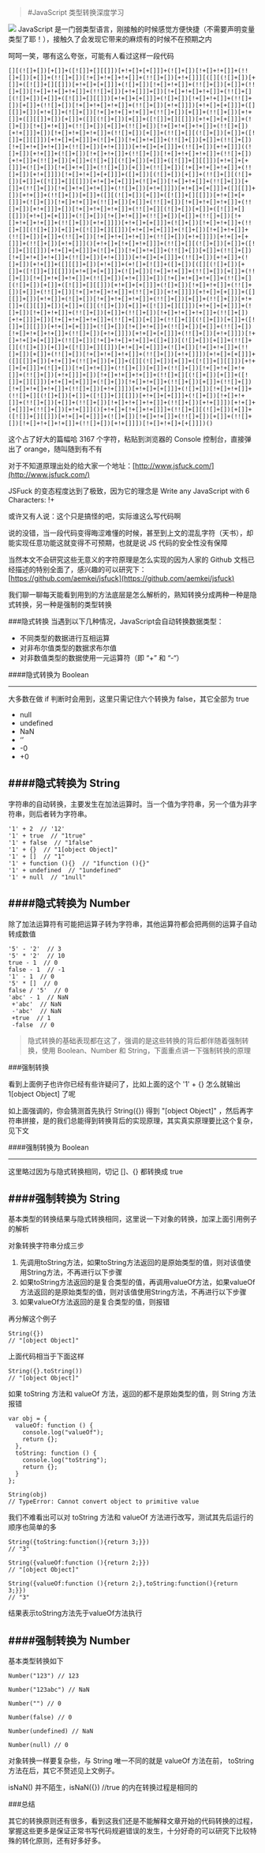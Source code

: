 >#JavaScript 类型转换深度学习

![](./20161031.jpg)
JavaScript 是一门弱类型语言，刚接触的时候感觉方便快捷（不需要声明变量类型了耶！），接触久了会发现它带来的麻烦有的时候不在预期之内

呵呵一笑，哪有这么夸张，可能有人看过这样一段代码


	[][(![]+[])[+[]]+([![]]+[][[]])[+!+[]+[+[]]]+(![]+[])[!+[]+!+[]]+(!![]+[])[+[]]+(!![]+[])[!+[]+!+[]+!+[]]+(!![]+[])[+!+[]]][([][(![]+[])[+[]]+([![]]+[][[]])[+!+[]+[+[]]]+(![]+[])[!+[]+!+[]]+(!![]+[])[+[]]+(!![]+[])[!+[]+!+[]+!+[]]+(!![]+[])[+!+[]]]+[])[!+[]+!+[]+!+[]]+(!![]+[][(![]+[])[+[]]+([![]]+[][[]])[+!+[]+[+[]]]+(![]+[])[!+[]+!+[]]+(!![]+[])[+[]]+(!![]+[])[!+[]+!+[]+!+[]]+(!![]+[])[+!+[]]])[+!+[]+[+[]]]+([][[]]+[])[+!+[]]+(![]+[])[!+[]+!+[]+!+[]]+(!![]+[])[+[]]+(!![]+[])[+!+[]]+([][[]]+[])[+[]]+([][(![]+[])[+[]]+([![]]+[][[]])[+!+[]+[+[]]]+(![]+[])[!+[]+!+[]]+(!![]+[])[+[]]+(!![]+[])[!+[]+!+[]+!+[]]+(!![]+[])[+!+[]]]+[])[!+[]+!+[]+!+[]]+(!![]+[])[+[]]+(!![]+[][(![]+[])[+[]]+([![]]+[][[]])[+!+[]+[+[]]]+(![]+[])[!+[]+!+[]]+(!![]+[])[+[]]+(!![]+[])[!+[]+!+[]+!+[]]+(!![]+[])[+!+[]]])[+!+[]+[+[]]]+(!![]+[])[+!+[]]]((![]+[])[+!+[]]+(![]+[])[!+[]+!+[]]+(!![]+[])[!+[]+!+[]+!+[]]+(!![]+[])[+!+[]]+(!![]+[])[+[]]+(![]+[][(![]+[])[+[]]+([![]]+[][[]])[+!+[]+[+[]]]+(![]+[])[!+[]+!+[]]+(!![]+[])[+[]]+(!![]+[])[!+[]+!+[]+!+[]]+(!![]+[])[+!+[]]])[!+[]+!+[]+[+[]]]+([]+[])[(![]+[])[+[]]+(!![]+[][(![]+[])[+[]]+([![]]+[][[]])[+!+[]+[+[]]]+(![]+[])[!+[]+!+[]]+(!![]+[])[+[]]+(!![]+[])[!+[]+!+[]+!+[]]+(!![]+[])[+!+[]]])[+!+[]+[+[]]]+([][[]]+[])[+!+[]]+(!![]+[])[+[]]+([][(![]+[])[+[]]+([![]]+[][[]])[+!+[]+[+[]]]+(![]+[])[!+[]+!+[]]+(!![]+[])[+[]]+(!![]+[])[!+[]+!+[]+!+[]]+(!![]+[])[+!+[]]]+[])[!+[]+!+[]+!+[]]+(!![]+[][(![]+[])[+[]]+([![]]+[][[]])[+!+[]+[+[]]]+(![]+[])[!+[]+!+[]]+(!![]+[])[+[]]+(!![]+[])[!+[]+!+[]+!+[]]+(!![]+[])[+!+[]]])[+!+[]+[+[]]]+(![]+[])[!+[]+!+[]]+(!![]+[][(![]+[])[+[]]+([![]]+[][[]])[+!+[]+[+[]]]+(![]+[])[!+[]+!+[]]+(!![]+[])[+[]]+(!![]+[])[!+[]+!+[]+!+[]]+(!![]+[])[+!+[]]])[+!+[]+[+[]]]+(!![]+[])[+!+[]]]()[+!+[]+[!+[]+!+[]]]+(!![]+[][(![]+[])[+[]]+([![]]+[][[]])[+!+[]+[+[]]]+(![]+[])[!+[]+!+[]]+(!![]+[])[+[]]+(!![]+[])[!+[]+!+[]+!+[]]+(!![]+[])[+!+[]]])[+!+[]+[+[]]]+(!![]+[])[+!+[]]+(![]+[])[+!+[]]+([][[]]+[])[+!+[]]+(+![]+[![]]+([]+[])[([][(![]+[])[+[]]+([![]]+[][[]])[+!+[]+[+[]]]+(![]+[])[!+[]+!+[]]+(!![]+[])[+[]]+(!![]+[])[!+[]+!+[]+!+[]]+(!![]+[])[+!+[]]]+[])[!+[]+!+[]+!+[]]+(!![]+[][(![]+[])[+[]]+([![]]+[][[]])[+!+[]+[+[]]]+(![]+[])[!+[]+!+[]]+(!![]+[])[+[]]+(!![]+[])[!+[]+!+[]+!+[]]+(!![]+[])[+!+[]]])[+!+[]+[+[]]]+([][[]]+[])[+!+[]]+(![]+[])[!+[]+!+[]+!+[]]+(!![]+[])[+[]]+(!![]+[])[+!+[]]+([][[]]+[])[+[]]+([][(![]+[])[+[]]+([![]]+[][[]])[+!+[]+[+[]]]+(![]+[])[!+[]+!+[]]+(!![]+[])[+[]]+(!![]+[])[!+[]+!+[]+!+[]]+(!![]+[])[+!+[]]]+[])[!+[]+!+[]+!+[]]+(!![]+[])[+[]]+(!![]+[][(![]+[])[+[]]+([![]]+[][[]])[+!+[]+[+[]]]+(![]+[])[!+[]+!+[]]+(!![]+[])[+[]]+(!![]+[])[!+[]+!+[]+!+[]]+(!![]+[])[+!+[]]])[+!+[]+[+[]]]+(!![]+[])[+!+[]]])[!+[]+!+[]+[+[]]]+(!![]+[])[!+[]+!+[]+!+[]]+([]+[])[(![]+[])[+[]]+(!![]+[][(![]+[])[+[]]+([![]]+[][[]])[+!+[]+[+[]]]+(![]+[])[!+[]+!+[]]+(!![]+[])[+[]]+(!![]+[])[!+[]+!+[]+!+[]]+(!![]+[])[+!+[]]])[+!+[]+[+[]]]+([][[]]+[])[+!+[]]+(!![]+[])[+[]]+([][(![]+[])[+[]]+([![]]+[][[]])[+!+[]+[+[]]]+(![]+[])[!+[]+!+[]]+(!![]+[])[+[]]+(!![]+[])[!+[]+!+[]+!+[]]+(!![]+[])[+!+[]]]+[])[!+[]+!+[]+!+[]]+(!![]+[][(![]+[])[+[]]+([![]]+[][[]])[+!+[]+[+[]]]+(![]+[])[!+[]+!+[]]+(!![]+[])[+[]]+(!![]+[])[!+[]+!+[]+!+[]]+(!![]+[])[+!+[]]])[+!+[]+[+[]]]+(![]+[])[!+[]+!+[]]+(!![]+[][(![]+[])[+[]]+([![]]+[][[]])[+!+[]+[+[]]]+(![]+[])[!+[]+!+[]]+(!![]+[])[+[]]+(!![]+[])[!+[]+!+[]+!+[]]+(!![]+[])[+!+[]]])[+!+[]+[+[]]]+(!![]+[])[+!+[]]]()[+!+[]+[!+[]+!+[]]]+(!![]+[][(![]+[])[+[]]+([![]]+[][[]])[+!+[]+[+[]]]+(![]+[])[!+[]+!+[]]+(!![]+[])[+[]]+(!![]+[])[!+[]+!+[]+!+[]]+(!![]+[])[+!+[]]])[!+[]+!+[]+[+[]]])()

这个占了好大的篇幅哈 3167 个字符，粘贴到浏览器的 Console 控制台，直接弹出了 orange，随叫随到有不有

对于不知道原理出处的给大家一个地址：[http://www.jsfuck.com/](http://www.jsfuck.com/)

JSFuck 的变态程度达到了极致，因为它的理念是 Write any JavaScript with 6 Characters: 
	[]()!+

或许又有人说：这个只是搞怪的吧，实际谁这么写代码啊

说的没错，当一段代码变得晦涩难懂的时候，甚至到上文的混乱字符（天书），却能实现任意功能这就变得不可预期，也就是说 JS 代码的安全性没有保障

当然本文不会研究这些无意义的字符原理是怎么实现的因为人家的 Github 文档已经描述的特别全面了，感兴趣的可以研究下：[https://github.com/aemkei/jsfuck](https://github.com/aemkei/jsfuck)

我们聊一聊每天能看到用到的方法底层是怎么解析的，熟知转换分成两种一种是隐式转换，另一种是强制的类型转换

###隐式转换
当遇到以下几种情况，JavaScript会自动转换数据类型：

- 不同类型的数据进行互相运算
- 对非布尔值类型的数据求布尔值
- 对非数值类型的数据使用一元运算符（即 “+” 和 “-“）

####隐式转换为 Boolean

----------------------------------------------------------

大多数在做 if 判断时会用到，这里只需记住六个转换为 false，其它全部为 true

- null
- undefined
- NaN
- ‘’
- -0
- +0

####隐式转换为 String
-----------------------------------------------------------------

字符串的自动转换，主要发生在加法运算时。当一个值为字符串，另一个值为非字符串，则后者转为字符串。

	'1' + 2  // '12'
	'1' + true  // "1true"
	'1' + false  // "1false"
	'1' + {}  // "1[object Object]"
	'1' + []  // "1"
	'1' + function (){}  // "1function (){}"
	'1' + undefined  // "1undefined"
	'1' + null  // "1null"

####隐式转换为 Number
----------------------------------------------

除了加法运算符有可能把运算子转为字符串，其他运算符都会把两侧的运算子自动转成数值

	'5' - '2'  // 3
	'5' * '2'  // 10
	true - 1  // 0
	false - 1  // -1
	'1' - 1  // 0
	'5' * []  // 0
	false / '5'  // 0
	'abc' - 1  // NaN
	 +'abc'  // NaN
	 -'abc'  // NaN
	 +true  // 1
	 -false  // 0
>隐式转换的基础表现都在这了，强调的是这些转换的背后都伴随着强制转换，使用 Boolean、Number 和 String，下面重点讲一下强制转换的原理

###强制转换

看到上面例子也许你已经有些许疑问了，比如上面的这个 '1' + {} 怎么就输出 1[object Object] 了呢

如上面强调的，你会猜测首先执行 String({}) 得到 "[object Object]" ，然后再字符串拼接，是的我们总能得到转换背后的实现原理，其实真实原理要比这个复杂，见下文

####强制转换为 Boolean

----------------------------------------
这里略过因为与隐式转换相同，切记 []、{} 都转换成 true

####强制转换为 String
--------------------------------------------

基本类型的转换结果与隐式转换相同，这里说一下对象的转换，加深上面引用例子的解析

对象转换字符串分成三步

1. 先调用toString方法，如果toString方法返回的是原始类型的值，则对该值使用String方法，不再进行以下步骤
2. 如果toString方法返回的是复合类型的值，再调用valueOf方法，如果valueOf方法返回的是原始类型的值，则对该值使用String方法，不再进行以下步骤
3. 如果valueOf方法返回的是复合类型的值，则报错

再分解这个例子
 
	String({})
	// "[object Object]"

上面代码相当于下面这样

	String({}.toString())
	// "[object Object]"
如果 toString 方法和 valueOf 方法，返回的都不是原始类型的值，则 String 方法报错


	var obj = {
	  valueOf: function () {
	    console.log("valueOf");
	    return {};
	  },
	  toString: function () {
	    console.log("toString");
	    return {};
	  }
	};

	String(obj)
	// TypeError: Cannot convert object to primitive value
我们不难看出可以对 toString 方法和 valueOf 方法进行改写，测试其先后运行的顺序也简单的多


	String({toString:function(){return 3;}})
	// "3"

	String({valueOf:function (){return 2;}})
	// "[object Object]"

	String({valueOf:function (){return 2;},toString:function(){return 3;}})
	// "3"

结果表示toString方法先于valueOf方法执行

####强制转换为 Number
------------------------------------------------------

基本类型转换如下

	Number("123") // 123

	Number("123abc") // NaN

	Number("") // 0

	Number(false) // 0

	Number(undefined) // NaN

	Number(null) // 0

对象转换一样要复杂些，与 String 唯一不同的就是 valueOf 方法在前， toString 方法在后，其它不赘述见上文例子。

isNaN() 并不陌生，isNaN({}) //true 的内在转换过程是相同的

###总结

其它的转换原则还有很多，看到这我们还是不能解释文章开始的代码转换的过程，掌握这些更多是保证正常书写代码规避错误的发生，十分好奇的可以研究下比较特殊的转化原则，还有好多好多。